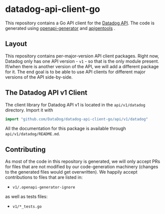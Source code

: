 # datadog-api-client-go

This repository contains a Go API client for the [Datadog API](https://docs.datadoghq.com/api/).
The code is generated using [openapi-generator](https://github.com/OpenAPITools/openapi-generator)
and [apigentools](https://github.com/DataDog/apigentools) .

## Layout

This repository contains per-major-version API client packages. Right
now, Datadog only has one API version - `v1` - so that is the only module present. If/when
there is another version of the API, we will add a different package for it. The end goal is
to be able to use API clients for different major versions of the API side-by-side.

## The Datadog API v1 Client

The client library for Datadog API v1 is located in the `api/v1/datadog` directory. Import it with

```go
import "github.com/DataDog/datadog-api-client-go/api/v1/datadog"
```

All the documentation for this package is available through `api/v1/datadog/README.md`.

## Contributing

As most of the code in this repository is generated, we will only accept PRs for files
that are not modified by our code-generation machinery (changes to the generated files
would get overwritten). We happily accept contributions to files that are listed in:

* `v1/.openapi-generator-ignore`

as well as tests files:

* `v1/*_tests.go`

